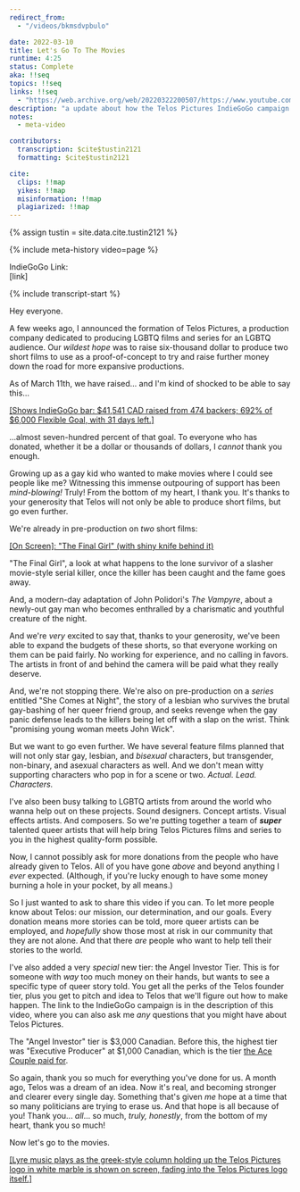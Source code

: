 ```yaml
---
redirect_from:
  - "/videos/bkmsdvpbulo"

date: 2022-03-10
title: Let's Go To The Movies
runtime: 4:25
status: Complete
aka: !!seq
topics: !!seq
links: !!seq
  - "https://web.archive.org/web/20220322200507/https://www.youtube.com/watch?v=bKmsDVPBUlo"
description: "a update about how the Telos Pictures IndieGoGo campaign is going after thirty days."
notes:
  - meta-video

contributors:
  transcription: $cite$tustin2121
  formatting: $cite$tustin2121

cite:
  clips: !!map
  yikes: !!map
  misinformation: !!map
  plagiarized: !!map
---
```

{% assign tustin = site.data.cite.tustin2121 %}

<compare>
{% include meta-history video=page %}
<credits class="desc">

IndieGoGo Link:  
[link]

</credits>
</compare>

{% include transcript-start %}

<compare>
<james {% include timecode %}>

Hey everyone.

A few weeks ago, I announced the formation of Telos Pictures, a production company dedicated to producing LGBTQ films and series for an LGBTQ audience. Our *wildest hope* was to raise six-thousand dollar to produce two short films to use as a proof-of-concept to try and raise further money down the road for more expansive productions.

As of March 11th, we have raised... and I'm kind of shocked to be able to say this... 

<u>[Shows IndieGoGo bar: $41,541 CAD raised from 474 backers; 692% of $6,000 Flexible Goal, with 31 days left.]</u>

...almost seven-hundred percent of that goal. To everyone who has donated, whether it be a dollar or thousands of dollars, I *cannot* thank you enough.

</james>
<james {% include timecode %}>

Growing up as a gay kid who wanted to make movies where I could see people like me? Witnessing this immense outpouring of support has been *mind-blowing!* Truly! From the bottom of my heart, I thank you. It's thanks to your generosity that Telos will not only be able to produce short films, but go even further.

We're already in pre-production on *two* short films: 

<u>[On Screen]: "The Final Girl" (with shiny knife behind it)</u>

"The Final Girl", a look at what happens to the lone survivor of a slasher movie-style serial killer, once the killer has been caught and the fame goes away.

And, a modern-day adaptation of John Polidori's *The Vampyre*, about a newly-out gay man who becomes enthralled by a charismatic and youthful creature of the night. 

</james>
<james {% include timecode %}>

And we're *very* excited to say that, thanks to your generosity, we've been able to expand the budgets of these shorts, so that everyone working on them can be paid fairly. No working for experience, and no calling in favors. The artists in front of and behind the camera will be paid what they really deserve. 

And, we're not stopping there. We're also on pre-production on a *series* entitled "She Comes at Night", the story of a lesbian who survives the brutal gay-bashing of her queer friend group, and seeks revenge when the gay panic defense leads to the killers being let off with a slap on the wrist. Think "promising young woman meets John Wick".

</james>
<james {% include timecode %}>

But we want to go even further. We have several feature films planned that will not only star gay, lesbian, and *bisexual* characters, but transgender, non-binary, and asexual characters as well. And we don't mean witty supporting characters who pop in for a scene or two. *Actual. Lead. Characters.*

I've also been busy talking to LGBTQ artists from around the world who wanna help out on these projects. Sound designers. Concept artists. Visual effects artists. And composers. So we're putting together a team of ***super*** talented queer artists that will help bring Telos Pictures films and series to you in the highest quality-form possible.

</james>
<james {% include timecode %}>

<span stat:id="irony" id="if-you-got-money">Now, I cannot possibly ask for more donations from the people who have already given to Telos. All of you have gone *above* and beyond anything I *ever* expected. (Although, if you're lucky enough to have some money burning a hole in your pocket, by all means.)</span>

So I just wanted to ask to share this video if you can. To let more people know about Telos: our mission, our determination, and our goals. Every donation means more stories can be told, more queer artists can be employed, and *hopefully* show those most at risk in our community that they are not alone. And that there *are* people who want to help tell their stories to the world. 

</james>
<james {% include timecode %}>

I've also added a very *special* new tier: the Angel Investor Tier. This is for someone with *way* too much money on their hands, but wants to see a specific type of queer story told. You get all the perks of the Telos founder tier, plus you get to pitch and idea to Telos that we'll figure out how to make happen. The link to the IndieGoGo campaign is in the description of this video, where you can also ask me *any* questions that you might have about Telos Pictures. 

</james>
<comment {% include commenter for=tustin %}>

The "Angel Investor" tier is $3,000 Canadian. Before this, the highest tier was "Executive Producer" at $1,000 Canadian, which is the tier [the Ace Couple paid for](https://theacecouple.com/episode116/).

</comment>
<james {% include timecode %}>

So again, thank you so much for everything you've done for us. A month ago, Telos was a dream of an idea. Now it's real, and becoming stronger and clearer every single day. Something that's given *me*  hope at a time that so many politicians are trying to erase us. And that hope is all because of you! Thank you... *all*... so much, *truly, honestly*, from the bottom of my heart, thank you so much!

</james>
<james {% include timecode %}>

Now let's go to the movies.

<u>[Lyre music plays as the greek-style column holding up the Telos Pictures logo in white marble is shown on screen, fading into the Telos Pictures logo itself.]</u>

</james>
</compare>

